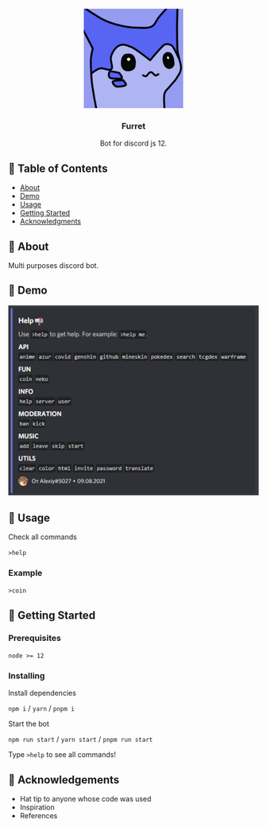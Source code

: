 <p align="center">
 <a href="" rel="noopener">
 <img width=200px height=200px src="./assets/icon.png" alt="Bot logo"></a>
</p>

<h3 align="center">Furret</h3>

<p align="center"> Bot for discord js 12.
    <br>
</p>

## 📝 Table of Contents

- [About](#about)
- [Demo](#demo)
- [Usage](#usage)
- [Getting Started](#getting_started)
- [Acknowledgments](#acknowledgement)

## 🧐 About <a name = "about"></a>

Multi purposes discord bot.

## 🎥 Demo <a name = "demo"></a>

![Working](assets/demo.png)

## 🎈 Usage <a name = "usage"></a>

Check all commands

`>help`

### Example

`>coin`

## 🏁 Getting Started <a name = "getting_started"></a>

### Prerequisites

`node >= 12`

### Installing

Install dependencies

`npm i` / `yarn` / `pnpm i`

Start the bot

`npm run start` / `yarn start` / `pnpm run start`

Type `>help` to see all commands!

## 🎉 Acknowledgements <a name = "acknowledgement"></a>

- Hat tip to anyone whose code was used
- Inspiration
- References
